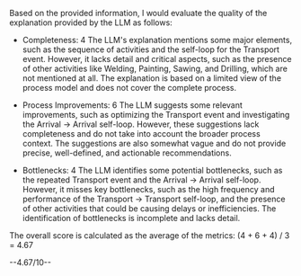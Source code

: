 Based on the provided information, I would evaluate the quality of the explanation provided by the LLM as follows:

* Completeness: 4
The LLM's explanation mentions some major elements, such as the sequence of activities and the self-loop for the Transport event. However, it lacks detail and critical aspects, such as the presence of other activities like Welding, Painting, Sawing, and Drilling, which are not mentioned at all. The explanation is based on a limited view of the process model and does not cover the complete process.

* Process Improvements: 6
The LLM suggests some relevant improvements, such as optimizing the Transport event and investigating the Arrival -> Arrival self-loop. However, these suggestions lack completeness and do not take into account the broader process context. The suggestions are also somewhat vague and do not provide precise, well-defined, and actionable recommendations.

* Bottlenecks: 4
The LLM identifies some potential bottlenecks, such as the repeated Transport event and the Arrival -> Arrival self-loop. However, it misses key bottlenecks, such as the high frequency and performance of the Transport -> Transport self-loop, and the presence of other activities that could be causing delays or inefficiencies. The identification of bottlenecks is incomplete and lacks detail.

The overall score is calculated as the average of the metrics: (4 + 6 + 4) / 3 = 4.67

--4.67/10--